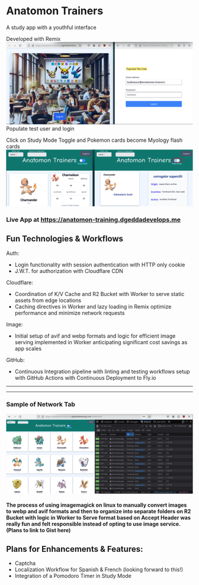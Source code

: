 # Anatomon Trainers #
A study app with a youthful interface

Developed with Remix
![landing and login pages](anatomon-trainers1.png)
Populate test user and login

Click on Study Mode Toggle and Pokemon cards become Myology flash cards
![main page samples](anatomon-trainers2.png)
### Live App at https://anatomon-training.dgeddadevelops.me
## Fun Technologies & Workflows
Auth:
- Login functionality with session authentication with HTTP only cookie
- J.W.T. for authorization with Cloudflare CDN

Cloudflare:
- Coordination of K/V Cache and R2 Bucket with Worker to serve static assets from edge locations
- Caching directives in Worker and lazy loading in Remix optimize performance and minimize network requests

Image:
- Initial setup of avif and webp formats and logic for efficient image serving implemented in Worker anticipating significant cost savings as app scales

GitHub:
- Continuous Integration pipeline with linting and testing workflows setup with GitHub Actions with Continuous Deployment to Fly.io
---
---


### Sample of Network Tab
![network tab stats](network-tab.png)

#### The process of using imagemagick on linux to manually convert images to webp and avif formats and then to organize into separate folders on R2 Bucket with logic in Worker to Serve format based on Accept Header was really fun and felt responsible instead of opting to use image service. (Plans to link to Gist here)
## Plans for Enhancements & Features:
- Captcha
- Localization Workflow for Spanish & French (looking forward to this!)
- Integration of a Pomodoro Timer in Study Mode






